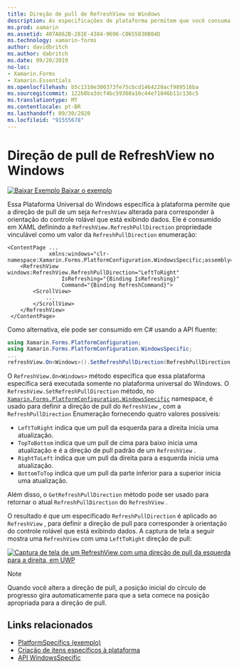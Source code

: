 ```yaml
---
title: Direção de pull de RefreshView no Windows
description: As especificações de plataforma permitem que você consuma a funcionalidade que só está disponível em uma plataforma específica, sem implementar renderizadores ou efeitos personalizados. Este artigo explica como consumir a plataforma Windows específica que permite que a direção de pull de um RefreshView seja alterada.
ms.prod: xamarin
ms.assetid: 407A862B-281E-4384-9696-C0655830B84D
ms.technology: xamarin-forms
author: davidbritch
ms.author: dabritch
ms.date: 09/20/2019
no-loc:
- Xamarin.Forms
- Xamarin.Essentials
ms.openlocfilehash: b5c1310e300373fe75cbcd1464220acf989516ba
ms.sourcegitcommit: 122b8ba3dcf4bc59368a16c44e71846b11c136c5
ms.translationtype: MT
ms.contentlocale: pt-BR
ms.lasthandoff: 09/30/2020
ms.locfileid: "91555678"
---
```

# <a name="refreshview-pull-direction-on-windows"></a>Direção de pull de RefreshView no Windows

[![Baixar Exemplo](~/media/shared/download.png) Baixar o exemplo](https://docs.microsoft.com/samples/xamarin/xamarin-forms-samples/userinterface-platformspecifics)

Essa Plataforma Universal do Windows específica à plataforma permite que a direção de pull de um seja `RefreshView` alterada para corresponder à orientação do controle rolável que está exibindo dados. Ele é consumido em XAML definindo a `RefreshView.RefreshPullDirection` propriedade vinculável como um valor da `RefreshPullDirection` enumeração:

```xaml
<ContentPage ...
             xmlns:windows="clr-namespace:Xamarin.Forms.PlatformConfiguration.WindowsSpecific;assembly=Xamarin.Forms.Core">
    <RefreshView windows:RefreshView.RefreshPullDirection="LeftToRight"
                 IsRefreshing="{Binding IsRefreshing}"
                 Command="{Binding RefreshCommand}">
        <ScrollView>
            ...
        </ScrollView>
    </RefreshView>
 </ContentPage>
```

Como alternativa, ele pode ser consumido em C# usando a API fluente:

```csharp
using Xamarin.Forms.PlatformConfiguration;
using Xamarin.Forms.PlatformConfiguration.WindowsSpecific;
...
refreshView.On<Windows>().SetRefreshPullDirection(RefreshPullDirection.LeftToRight);
```

O `RefreshView.On<Windows>` método especifica que essa plataforma específica será executada somente no plataforma universal do Windows. O `RefreshView.SetRefreshPullDirection` método, no [`Xamarin.Forms.PlatformConfiguration.WindowsSpecific`](xref:Xamarin.Forms.PlatformConfiguration.WindowsSpecific) namespace, é usado para definir a direção de pull do `RefreshView` , com a `RefreshPullDirection` Enumeração fornecendo quatro valores possíveis:

- `LeftToRight` indica que um pull da esquerda para a direita inicia uma atualização.
- `TopToBottom` indica que um pull de cima para baixo inicia uma atualização e é a direção de pull padrão de um `RefreshView` .
- `RightToLeft` indica que um pull da direita para a esquerda inicia uma atualização.
- `BottomToTop` indica que um pull da parte inferior para a superior inicia uma atualização.

Além disso, o `GetRefreshPullDirection` método pode ser usado para retornar o atual `RefreshPullDirection` do `RefreshView` .

O resultado é que um especificado `RefreshPullDirection` é aplicado ao `RefreshView` , para definir a direção de pull para corresponder à orientação do controle rolável que está exibindo dados. A captura de tela a seguir mostra uma `RefreshView` com uma `LeftToRight` direção de pull:

[![Captura de tela de um RefreshView com uma direção de pull da esquerda para a direita, em UWP](refreshview-pulldirection-images/refreshview-pulldirection.png "RefreshView com a direção de pull da esquerda para a direita")](refreshview-pulldirection-images/refreshview-pulldirection-large.png#lightbox "RefreshView com a direção de pull da esquerda para a direita")

> [!NOTE]
> Quando você altera a direção de pull, a posição inicial do círculo de progresso gira automaticamente para que a seta comece na posição apropriada para a direção de pull.

## <a name="related-links"></a>Links relacionados

- [PlatformSpecifics (exemplo)](/samples/xamarin/xamarin-forms-samples/userinterface-platformspecifics)
- [Criação de itens específicos à plataforma](~/xamarin-forms/platform/platform-specifics/index.md#creating-platform-specifics)
- [API WindowsSpecific](xref:Xamarin.Forms.PlatformConfiguration.WindowsSpecific)
